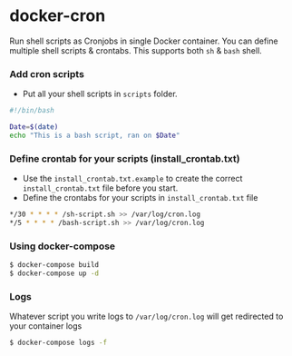 # docker-cron
Run shell scripts as Cronjobs in single Docker container. You can define multiple shell scripts & crontabs. This supports both `sh` & `bash` shell.

### Add cron scripts

- Put all your shell scripts in `scripts` folder.

```bash
#!/bin/bash

Date=$(date)
echo "This is a bash script, ran on $Date"
```

### Define crontab for your scripts (install_crontab.txt)

- Use the `install_crontab.txt.example` to create the correct `install_crontab.txt` file before you start.
- Define the crontabs for your scripts in `install_crontab.txt` file

```bash
*/30 * * * * /sh-script.sh >> /var/log/cron.log
*/5 * * * * /bash-script.sh >> /var/log/cron.log
```

### Using docker-compose
```bash
$ docker-compose build
$ docker-compose up -d
```

### Logs
Whatever script you write logs to `/var/log/cron.log` will get redirected to your container logs
```bash
$ docker-compose logs -f
```
